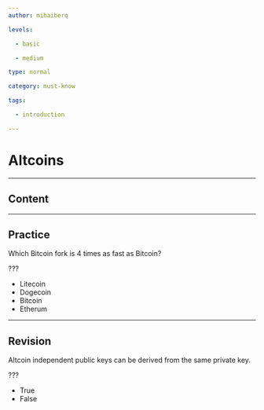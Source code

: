 ```yaml
---
author: mihaiberq

levels:

  - basic

  - medium

type: normal

category: must-know

tags:

  - introduction

---
```

# Altcoins

---
## Content


---
## Practice

Which Bitcoin fork is 4 times as fast as Bitcoin?

???

* Litecoin
* Dogecoin
* Bitcoin
* Etherum

---
## Revision

Altcoin independent public keys can be derived from the same private key.

???

* True
* False

